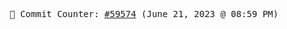 <p align="center">
    <samp>
        📮 Commit Counter: <a href="https://github.com/Javascript-void0/Javascript-void0/commits/main">#59574</a> (June 21, 2023 @ 08:59 PM)
    </samp>
</p>